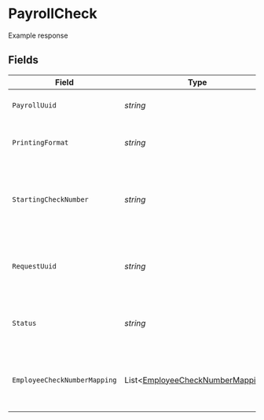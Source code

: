 # PayrollCheck

Example response


## Fields

| Field                                                                                     | Type                                                                                      | Required                                                                                  | Description                                                                               |
| ----------------------------------------------------------------------------------------- | ----------------------------------------------------------------------------------------- | ----------------------------------------------------------------------------------------- | ----------------------------------------------------------------------------------------- |
| `PayrollUuid`                                                                             | *string*                                                                                  | :heavy_minus_sign:                                                                        | A unique identifier of the payroll.                                                       |
| `PrintingFormat`                                                                          | *string*                                                                                  | :heavy_minus_sign:                                                                        | The format the checks will be printed.                                                    |
| `StartingCheckNumber`                                                                     | *string*                                                                                  | :heavy_minus_sign:                                                                        | The starting check number for the checks being printed.                                   |
| `RequestUuid`                                                                             | *string*                                                                                  | :heavy_minus_sign:                                                                        | A unique identifier of the Generated Document request                                     |
| `Status`                                                                                  | *string*                                                                                  | :heavy_minus_sign:                                                                        | Current status of the Generated Document                                                  |
| `EmployeeCheckNumberMapping`                                                              | List<[EmployeeCheckNumberMapping](../../Models/Components/EmployeeCheckNumberMapping.md)> | :heavy_minus_sign:                                                                        | An array of mapping employee uuids to their check numbers                                 |